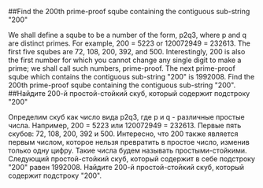 ##Find the 200th prime-proof sqube containing the contiguous sub-string "200"

We shall define a sqube to be a number of the form, p2q3, where p and q are distinct primes.
For example, 200 = 5223 or 120072949 = 232613.
The first five squbes are 72, 108, 200, 392, and 500.
Interestingly, 200 is also the first number for which you cannot change any single digit to make a prime; we shall call such numbers, prime-proof. The next prime-proof sqube which contains the contiguous sub-string "200" is 1992008.
Find the 200th prime-proof sqube containing the contiguous sub-string "200".
##Найдите 200-й простой-стойкий скуб, который содержит подстроку "200"

Определим скуб как число вида p2q3, где p и q - различные простые числа.
Например, 200 = 5223 или 120072949 = 232613.
Первые пять скубов: 72, 108, 200, 392 и 500.
Интересно, что 200 также является первым числом, которое нельзя превратить в простое число, изменив только одну цифру. Такие числа будем называть простыми-стойкими. Следующий простой-стойкий скуб, который содержит в себе подстроку "200" равен 1992008.
Найдите 200-й простой-стойкий скуб, который содержит подстроку "200".
